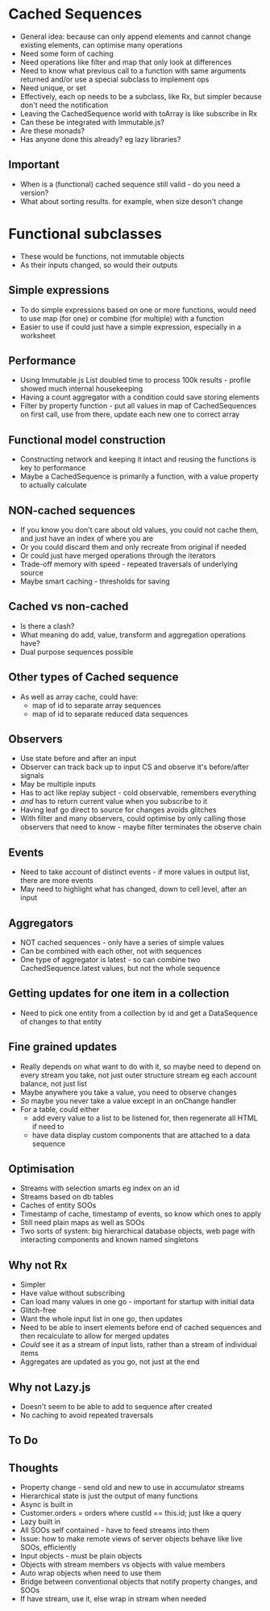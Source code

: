 Cached Sequences
================

- General idea: because can only append elements and cannot change existing elements, can optimise many operations
- Need some form of caching
- Need operations like filter and map that only look at differences
- Need to know what previous call to a function with same arguments returned and/or use a special subclass to implement ops
- Need unique, or set
- Effectively, each op needs to be a subclass, like Rx, but simpler because don't need the notification
- Leaving the CachedSequence world with toArray is like subscribe in Rx
- Can these be integrated with Immutable.js?
- Are these monads?
- Has anyone done this already? eg lazy libraries?

Important
---------
- When is a (functional) cached sequence still valid - do you need a version?  
- What about sorting results. for example, when size deson't change


Functional subclasses
=====================

- These would be functions, not immutable objects
- As their inputs changed, so would their outputs

Simple expressions
------------------
- To do simple expressions based on one or more functions, would need to use map (for one) or combine (for multiple) with a function
- Easier to use if could just have a simple expression, especially in a worksheet

Performance
-----------

- Using Immutable.js List doubled time to process 100k results - profile showed much internal housekeeping
- Having a count aggregator with a condition could save storing elements
- Filter by property function - put all values in map of CachedSequences on first call, use from there, update each new one to correct array

Functional model construction
-----------------------------
- Constructing network and keeping it intact and reusing the functions is key to performance
- Maybe a CachedSequence is primarily a function, with a value property to actually calculate

NON-cached sequences
--------------------

- If you know you don't care about old values, you could not cache them, and just have an index of where you are
- Or you could discard them and only recreate from original if needed
- Or could just have merged operations through the iterators
- Trade-off memory with speed - repeated traversals of underlying source
- Maybe smart caching - thresholds for saving

Cached vs non-cached
--------------------
- Is there a clash?
- What meaning do add, value, transform and aggregation operations have?
- Dual purpose sequences possible

Other types of Cached sequence
------------------------------
- As well as array cache, could have:
  - map of id to separate array sequences
  - map of id to separate reduced data sequences

Observers
---------
- Use state before and after an input
- Observer can track back up to input CS and observe it's before/after signals
- May be multiple inputs
- Has to act like replay subject - cold observable, remembers everything
- *and* has to return current value when you subscribe to it
- Having leaf go direct to source for changes avoids glitches
- With filter and many observers, could optimise by only calling those observers that need to know - maybe filter terminates the observe chain

Events
------
- Need to take account of distinct events - if more values in output list, there are more events
- May need to highlight what has changed, down to cell level, after an input

Aggregators
-----------

- NOT cached sequences - only have a series of simple values
- Can be combined with each other, not with sequences
- One type of aggregator is latest - so can combine two CachedSequence.latest values, but not the whole sequence

Getting updates for one item in a collection
--------------------------------------------
- Need to pick one entity from a collection by id and get a DataSequence of changes to that entity

Fine grained updates
--------------------
- Really depends on what want to do with it, so maybe need to depend on every stream you take, not just outer structure stream eg each account balance, not just list
- Maybe anywhere you take a value, you need to observe changes
- *So* maybe you never take a value except in an onChange handler
- For a table, could either
  - add every value to a list to be listened for, then regenerate all HTML if need to
  - have data display custom components that are attached to a data sequence


Optimisation
------------
- Streams with selection smarts eg index on an id
- Streams based on db tables
- Caches of entity SOOs
- Timestamp of cache, timestamp of events, so know which ones to apply
- Still need plain maps as well as SOOs
- Two sorts of system: big hierarchical database objects, web page with interacting components and known named singletons



Why not Rx
----------
- Simpler
- Have value without subscribing
- Can load many values in one go - important for startup with initial data
- Glitch-free
- Want the whole input list in one go, then updates
- Need to be able to insert elements before end of cached sequences and then recalculate to allow for merged updates
- *Could* see it as a stream of input lists, rather than a stream of individual items
- Aggregates are updated as you go, not just at the end

Why not Lazy.js
---------------

- Doesn't seem to be able to add to sequence after created
- No caching to avoid repeated traversals

To Do
-----


Thoughts
--------
- Property change - send old and new to use in accumulator streams
- Hierarchical state is just the output of many functions
- Async is built in
- Customer.orders = orders where custId == this.id; just like a query
- Lazy built in
- All SOOs self contained - have to feed streams into them
- Issue: how to make remote views of server objects behave like live SOOs, efficiently
- Input objects - must be plain objects
- Objects with stream members vs objects with value members
- Auto wrap objects when need to use them
- Bridge between conventional objects that notify property changes, and SOOs
- If have stream, use it, else wrap in stream when needed